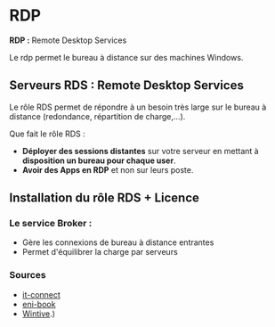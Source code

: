 # RDP

**RDP :** Remote Desktop Services

Le rdp permet le bureau à distance sur des machines Windows.

## Serveurs RDS : Remote Desktop Services

Le rôle RDS permet de répondre à un besoin très large sur le bureau à distance (redondance, répartition de charge,...).

Que fait le rôle RDS :

- **Déployer des sessions distantes** sur votre serveur en mettant à **disposition un bureau pour chaque user**.
- **Avoir des Apps en RDP** et non sur leurs poste.

## Installation du rôle RDS + Licence




### Le service Broker :

- Gère les connexions de bureau à distance entrantes 
- Permet d'équilibrer la charge par serveurs


### Sources
- [it-connect](https://www.it-connect.fr/deploiement-rapide-dun-serveur-rds-avec-windows-server-2016/)
-  [eni-book](https://www.editions-eni.fr/open/mediabook.aspx?idR=5f825d480dbd055a40d433094b9a10d6)
-  [Wintive](https://www.wintive.com/blog/comment-installer-role-rds-cal-windows-server-2019/#:~:text=Installation%20des%20CAL%20RDS%20sur%20Windows%20Server%202019%2F2016&text=Cliquez%20avec%20le%20bouton%20droit%20de%20la%20souris%20sur%20votre,'accord%20d'entreprise).)